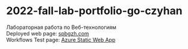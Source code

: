# 2022-fall-lab-portfolio-go-czyhan
Лабораторная работа по Веб-технологиям  
Deployed web page: [spbgzh.com](https://spbgzh.com)  
Workflows Test page: [Azure Static Web App](https://purple-forest-0dd98f603.2.azurestaticapps.net)

